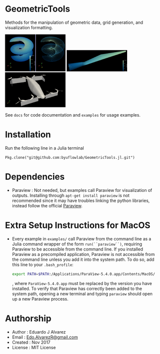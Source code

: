 # GeometricTools
Methods for the manipulation of geometric data, grid generation, and visualization
formatting.

<img src="docs/img/helicoid01.png" alt="Pic here" style="width: 200px;"/>
<img src="docs/img/blade00.png" alt="Pic here" style="width: 200px;"/>
<img src="docs/img/vahana_fuselage02.png" alt="Pic here" style="width: 200px;"/>

See `docs` for code documentation and `examples` for usage examples.

# Installation

Run the following line in a Julia terminal

```
Pkg.clone("git@github.com:byuflowlab/GeometricTools.jl.git")
```

# Dependencies
  * Paraview  : Not needed, but examples call Paraview for visualization of
      outputs. Installing through `apt-get install paraview` is not recommended
      since it may have troubles linking the python libraries, instead follow
      the official [Paraview](https://www.paraview.org/Wiki/ParaView:Build_And_Install).

# Extra Setup Instructions for MacOS
  * Every example in `examples/` call Paraview from the command line as a Julia command wrapper
    of the form `run(``paraview``)`, requiring Paraview to be accessible from
    the command line. If you installed Paraview as a precompiled application,
    Paraview is not accessible from the command line unless you add it into the
    system path. To do so, add this line to your `.bash_profile`:
    ```bash
    export PATH=$PATH:/Applications/ParaView-5.4.0.app/Contents/MacOS/
    ```
    , where `ParaView-5.4.0.app` must be replaced by the version you have
    installed. To verify that Paraview has correctly been added to the system
    path, opening a new terminal and typing `paraview` should open up a new
    Paraview process.

# Authorship
  * Author    : Eduardo J Alvarez
  * Email     : Edo.AlvarezR@gmail.com
  * Created   : Nov 2017
  * License   : MIT License
